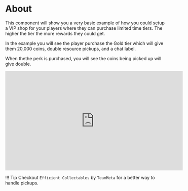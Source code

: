 # About

This component will show you a very basic example of how you could setup a VIP shop for your players where they can purchase limited time tiers.  The higher the tier the more rewards they could get.

In the example you will see the player purchase the Gold tier which will give them 20,000 coins, double resource pickups, and a chat label.

When thethe perk is purchased, you will see the coins being picked up will give double.

<iframe width="560" height="315" src="https://www.youtube.com/embed/0IdBpt1uiCg" title="YouTube video player" frameborder="0" allow="accelerometer; autoplay; clipboard-write; encrypted-media; gyroscope; picture-in-picture" allowfullscreen></iframe>

!!! Tip
	Checkout `Efficient Collectables` by `TeamMeta` for a better way to handle pickups.
